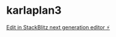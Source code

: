 # karlaplan3

[Edit in StackBlitz next generation editor ⚡️](https://stackblitz.com/~/github.com/aimwizards/karlaplan3)